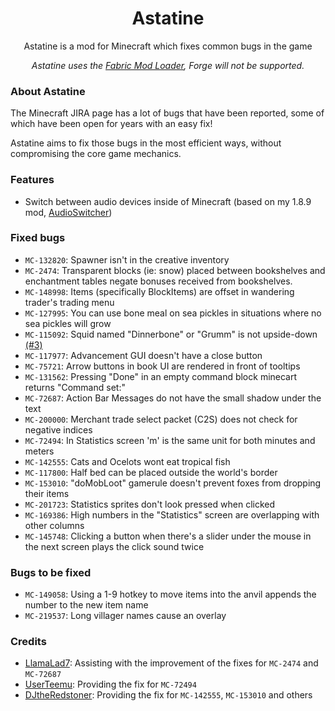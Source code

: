 <div align="center">

# Astatine

Astatine is a mod for Minecraft which fixes common bugs in the game

*Astatine uses the [Fabric Mod Loader](https://fabricmc.net), Forge will not be supported.*

</div>

### About Astatine

The Minecraft JIRA page has a lot of bugs that have been reported, some of which have been open for years with an easy
fix!

Astatine aims to fix those bugs in the most efficient ways, without compromising the core game mechanics.

### Features
- Switch between audio devices inside of Minecraft (based on my 1.8.9 mod, [AudioSwitcher](https://github.com/dreamhopping/AudioSwitcher))

### Fixed bugs

- ``MC-132820``: Spawner isn't in the creative inventory
- ``MC-2474``: Transparent blocks (ie: snow) placed between bookshelves and enchantment tables negate bonuses received
  from bookshelves.
- ``MC-148998``: Items (specifically BlockItems) are offset in wandering trader's trading menu
- ``MC-127995``: You can use bone meal on sea pickles in situations where no sea pickles will grow
- ``MC-115092``: Squid named "Dinnerbone" or "Grumm" is not
  upside-down [(#3)](https://github.com/dreamhopping/Astatine/issues/3)
- ``MC-117977``: Advancement GUI doesn't have a close button
- ``MC-75721``: Arrow buttons in book UI are rendered in front of tooltips
- ``MC-131562``: Pressing "Done" in an empty command block minecart returns "Command set:"
- ``MC-72687``: Action Bar Messages do not have the small shadow under the text
- ``MC-200000``: Merchant trade select packet (C2S) does not check for negative indices
- ``MC-72494``: In Statistics screen 'm' is the same unit for both minutes and meters
- ``MC-142555``: Cats and Ocelots wont eat tropical fish
- ``MC-117800``: Half bed can be placed outside the world's border
- ``MC-153010``: "doMobLoot" gamerule doesn't prevent foxes from dropping their items
- ``MC-201723``: Statistics sprites don't look pressed when clicked
- ``MC-169386``: High numbers in the "Statistics" screen are overlapping with other columns
- ``MC-145748``: Clicking a button when there's a slider under the mouse in the next screen plays the click sound twice
### Bugs to be fixed

- ``MC-149058``: Using a 1-9 hotkey to move items into the anvil appends the number to the new item name
- ``MC-219537``: Long villager names cause an overlay

### Credits

- [LlamaLad7](https://github.com/LlamaLad7): Assisting with the improvement of the fixes for ``MC-2474``
  and ``MC-72687``
- [UserTeemu](https://github.com/UserTeemu): Providing the fix for ``MC-72494``
- [DJtheRedstoner](https://github.com/DJtheRedstoner): Providing the fix for ``MC-142555``, ``MC-153010`` and others
